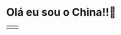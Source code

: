 # Olá eu sou o China!!🦝
<table>

  <Td>
    <emg src=" https://github-readme-stats.vercel.app/api?username=Sampaiodx&theme=Tokyonight&show_icons=true)](https://github.com/anuraghazra/github-readme-stats)">
 
  </Td>
  
  <td>
    
  </td>
  
</table>
